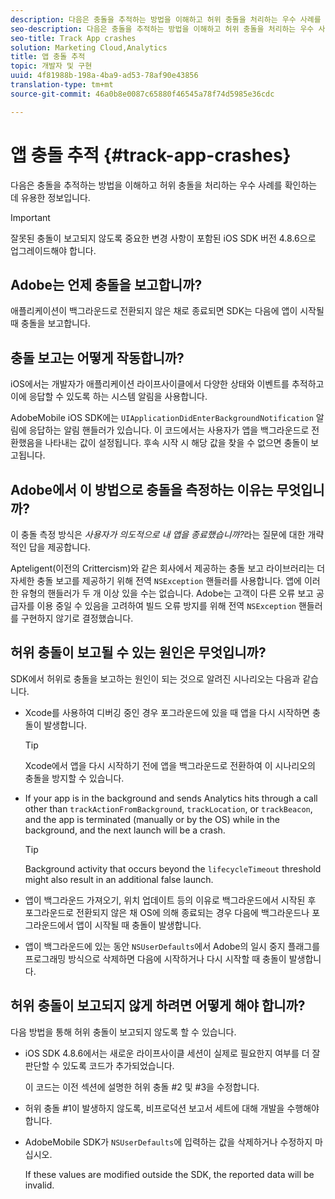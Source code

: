 ```yaml
---
description: 다음은 충돌을 추적하는 방법을 이해하고 허위 충돌을 처리하는 우수 사례를 확인하는 데 유용한 정보입니다.
seo-description: 다음은 충돌을 추적하는 방법을 이해하고 허위 충돌을 처리하는 우수 사례를 확인하는 데 유용한 정보입니다.
seo-title: Track App crashes
solution: Marketing Cloud,Analytics
title: 앱 충돌 추적
topic: 개발자 및 구현
uuid: 4f81988b-198a-4ba9-ad53-78af90e43856
translation-type: tm+mt
source-git-commit: 46a0b8e0087c65880f46545a78f74d5985e36cdc

---
```



# 앱 충돌 추적 {#track-app-crashes}

다음은 충돌을 추적하는 방법을 이해하고 허위 충돌을 처리하는 우수 사례를 확인하는 데 유용한 정보입니다.

>[!IMPORTANT]
>
>잘못된 충돌이 보고되지 않도록 중요한 변경 사항이 포함된 iOS SDK 버전 4.8.6으로 업그레이드해야 합니다.

## Adobe는 언제 충돌을 보고합니까?

애플리케이션이 백그라운드로 전환되지 않은 채로 종료되면 SDK는 다음에 앱이 시작될 때 충돌을 보고합니다.

## 충돌 보고는 어떻게 작동합니까?

iOS에서는 개발자가 애플리케이션 라이프사이클에서 다양한 상태와 이벤트를 추적하고 이에 응답할 수 있도록 하는 시스템 알림을 사용합니다.

AdobeMobile iOS SDK에는 `UIApplicationDidEnterBackgroundNotification` 알림에 응답하는 알림 핸들러가 있습니다. 이 코드에서는 사용자가 앱을 백그라운드로 전환했음을 나타내는 값이 설정됩니다. 후속 시작 시 해당 값을 찾을 수 없으면 충돌이 보고됩니다.

## Adobe에서 이 방법으로 충돌을 측정하는 이유는 무엇입니까?

이 충돌 측정 방식은 *사용자가 의도적으로 내 앱을 종료했습니까?*&#x200B;라는 질문에 대한 개략적인 답을 제공합니다.

Apteligent(이전의 Crittercism)와 같은 회사에서 제공하는 충돌 보고 라이브러리는 더 자세한 충돌 보고를 제공하기 위해 전역 `NSException` 핸들러를 사용합니다. 앱에 이러한 유형의 핸들러가 두 개 이상 있을 수는 없습니다. Adobe는 고객이 다른 오류 보고 공급자를 이용 중일 수 있음을 고려하여 빌드 오류 방지를 위해 전역 `NSException` 핸들러를 구현하지 않기로 결정했습니다.

## 허위 충돌이 보고될 수 있는 원인은 무엇입니까?

SDK에서 허위로 충돌을 보고하는 원인이 되는 것으로 알려진 시나리오는 다음과 같습니다.

* Xcode를 사용하여 디버깅 중인 경우 포그라운드에 있을 때 앱을 다시 시작하면 충돌이 발생합니다.

   >[!TIP]
   >
   >Xcode에서 앱을 다시 시작하기 전에 앱을 백그라운드로 전환하여 이 시나리오의 충돌을 방지할 수 있습니다.

* If your app is in the background and sends Analytics hits through a call other than `trackActionFromBackground`, `trackLocation`, or `trackBeacon`, and the app is terminated (manually or by the OS) while in the background, and the next launch will be a crash.

   >[!TIP]
   >
   >Background activity that occurs beyond the `lifecycleTimeout` threshold might also result in an additional false launch.

* 앱이 백그라운드 가져오기, 위치 업데이트 등의 이유로 백그라운드에서 시작된 후 포그라운드로 전환되지 않은 채 OS에 의해 종료되는 경우 다음에 백그라운드나 포그라운드에서 앱이 시작될 때 충돌이 발생합니다.
* 앱이 백그라운드에 있는 동안 `NSUserDefaults`에서 Adobe의 일시 중지 플래그를 프로그래밍 방식으로 삭제하면 다음에 시작하거나 다시 시작할 때 충돌이 발생합니다.

## 허위 충돌이 보고되지 않게 하려면 어떻게 해야 합니까?

다음 방법을 통해 허위 충돌이 보고되지 않도록 할 수 있습니다.

* iOS SDK 4.8.6에서는 새로운 라이프사이클 세션이 실제로 필요한지 여부를 더 잘 판단할 수 있도록 코드가 추가되었습니다.

   이 코드는 이전 섹션에 설명한 허위 충돌 #2 및 #3을 수정합니다.

* 허위 충돌 #1이 발생하지 않도록, 비프로덕션 보고서 세트에 대해 개발을 수행해야 합니다.
* AdobeMobile SDK가 `NSUserDefaults`에 입력하는 값을 삭제하거나 수정하지 마십시오.

   If these values are modified outside the SDK, the reported data will be invalid.

